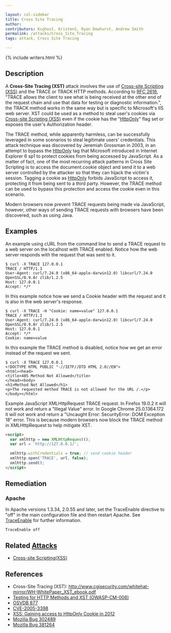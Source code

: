 ```yaml
---

layout: col-sidebar
title: Cross Site Tracing
author: 
contributors: Kcghost, KristenS, Ryan Dewhurst, Andrew Smith
permalink: /attacks/Cross_Site_Tracing
tags: attack, Cross Site Tracing

---
```


{% include writers.html %}

## Description

A **Cross-Site Tracing (XST)** attack involves the use of [Cross-site
Scripting (XSS)](/attacks/xss) and the TRACE
or TRACK HTTP methods. According to
[RFC 2616](http://www.w3.org/Protocols/rfc2616/rfc2616-sec9.html),
"TRACE allows the client to see what is being received at the other end
of the request chain and use that data for testing or diagnostic
information.", the TRACK method works in the same way but is specific to
Microsoft's IIS web server. XST could be used as a method to steal
user's cookies via [Cross-site Scripting
(XSS)](/attack/xss) even if the cookie has
the "[HttpOnly](/HttpOnly)" flag set or exposes the user's
Authorization header.

The TRACE method, while apparently harmless, can be successfully
leveraged in some scenarios to steal legitimate users' credentials. This
attack technique was discovered by Jeremiah Grossman in 2003, in an
attempt to bypass the [HttpOnly](/HttpOnly) tag that Microsoft
introduced in Internet Explorer 6 sp1 to protect cookies from being
accessed by JavaScript. As a matter of fact, one of the most recurring
attack patterns in Cross Site Scripting is to access the document.cookie
object and send it to a web server controlled by the attacker so that
they can hijack the victim's session. Tagging a cookie as
[HttpOnly](HttpOnly "wikilink") forbids JavaScript to access it,
protecting it from being sent to a third party. However, the TRACE
method can be used to bypass this protection and access the cookie even
in this scenario.

Modern browsers now prevent TRACE requests being made via JavaScript,
however, other ways of sending TRACE requests with browsers have been
discovered, such as using Java.

## Examples

An example using cURL from the command line to send a TRACE request to a
web server on the localhost with TRACE enabled. Notice how the web
server responds with the request that was sent to it.

```console
$ curl -X TRACE 127.0.0.1
TRACE / HTTP/1.1
User-Agent: curl/7.24.0 (x86_64-apple-darwin12.0) libcurl/7.24.0 OpenSSL/0.9.8r zlib/1.2.5
Host: 127.0.0.1
Accept: */*
```

In this example notice how we send a Cookie header with the request and
it is also in the web server's response.

```console
$ curl -X TRACE -H "Cookie: name=value" 127.0.0.1
TRACE / HTTP/1.1
User-Agent: curl/7.24.0 (x86_64-apple-darwin12.0) libcurl/7.24.0 OpenSSL/0.9.8r zlib/1.2.5
Host: 127.0.0.1
Accept: */*
Cookie: name=value
```

In this example the TRACE method is disabled, notice how we get an error
instead of the request we sent.

```console
$ curl -X TRACE 127.0.0.1
<!DOCTYPE HTML PUBLIC "-//IETF//DTD HTML 2.0//EN">
<html><head>
<title>405 Method Not Allowed</title>
</head><body>
<h1>Method Not Allowed</h1>
<p>The requested method TRACE is not allowed for the URL /.</p>
</body></html>
```

Example JavaScript XMLHttpRequest TRACE request. In Firefox 19.0.2 it
will not work and return a "Illegal Value" error. In Google Chrome
25.0.1364.172 it will not work and return a "Uncaught Error:
SecurityError: DOM Exception 18" error. This is because modern browsers
now block the TRACE method in XMLHttpRequest to help mitigate XST.

```html
<script>
  var xmlhttp = new XMLHttpRequest();
  var url = 'http://127.0.0.1/';

  xmlhttp.withCredentials = true; // send cookie header
  xmlhttp.open('TRACE', url, false);
  xmlhttp.send();
</script>
```

## Remediation

### Apache

In Apache versions 1.3.34, 2.0.55 and later, set the TraceEnable
directive to "off" in the main configuration file and then restart
Apache. See
[TraceEnable](http://httpd.apache.org/docs/2.2/mod/core.html#traceenable)
for further information.

`TraceEnable off`

## Related [Attacks](https://owasp.org/www-community/attacks/)

  - [Cross-site Scripting(XSS)](/attacks/xss)

## References

  - Cross-Site Tracing (XST):
    <http://www.cgisecurity.com/whitehat-mirror/WH-WhitePaper_XST_ebook.pdf>
  - [Testing for HTTP Methods and XST
    (OWASP-CM-008)](Testing_for_HTTP_Methods_and_XST_\(OWASP-CM-008\) "wikilink")
  - [OSVDB 877](https://vulners.com/osvdb/OSVDB:877)
  - [CVE-2005-3398](https://nvd.nist.gov/vuln/detail/CVE-2005-3398)
  - [XSS: Gaining access to HttpOnly Cookie
    in 2012](http://seckb.yehg.net/2012/06/xss-gaining-access-to-httponly-cookie.html)
  - [Mozilla
    Bug 302489](https://bugzilla.mozilla.org/show_bug.cgi?id=302489)
  - [Mozilla
    Bug 381264](https://bugzilla.mozilla.org/show_bug.cgi?id=381264)
